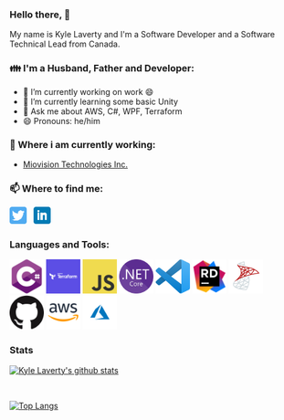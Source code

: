 ### Hello there, 👋

My name is Kyle Laverty and I'm a Software Developer and a Software Technical Lead from Canada.

### 👪 I'm a Husband, Father and Developer:
- 🔭 I’m currently working on work 😄
- 🌱 I’m currently learning some basic Unity
- 💬 Ask me about AWS, C#, WPF, Terraform
- 😄 Pronouns: he/him

### 💼 Where i am currently working:
- [Miovision Technologies Inc.](https://miovision.com/)

### 📫 Where to find me:
<p>
    <a href="https://twitter.com/k_laverty"><img height="30" src="https://github.com/kylelaverty/kylelaverty/blob/main/icon/twitter.png?raw=true"></a>&nbsp;&nbsp;
    <a href="https://www.linkedin.com/in/kylelaverty/"><img height="30" src="https://github.com/kylelaverty/kylelaverty/blob/main/icon/linkedin.png?raw=true"></a>
</p>


### Languages and Tools:
<code><img height="60" src="https://github.com/kylelaverty/kylelaverty/blob/main/icon/csharp.svg?raw=true"></code>
<code><img height="60" src="https://raw.githubusercontent.com/github/explore/80688e429a7d4ef2fca1e82350fe8e3517d3494d/topics/terraform/terraform.png"></code>
<code><img height="60" src="https://raw.githubusercontent.com/github/explore/80688e429a7d4ef2fca1e82350fe8e3517d3494d/topics/javascript/javascript.png"></code>
<code><img height="60" src="https://github.com/kylelaverty/kylelaverty/blob/main/icon/netcore.png?raw=true"></code>
<code><img height="60" src="https://github.com/kylelaverty/kylelaverty/blob/main/icon/vscode_1.35.png?raw=true"></code>
<code><img height="60" src="https://github.com/kylelaverty/kylelaverty/blob/main/icon/rider.png?raw=true"></code>
<code><img height="60" src="https://github.com/kylelaverty/kylelaverty/blob/main/icon/mssql.png?raw=true"></code>
<code><img height="60" src="https://raw.githubusercontent.com/github/explore/78df643247d429f6cc873026c0622819ad797942/topics/github/github.png"></code>
<code><img height="60" src="https://raw.githubusercontent.com/github/explore/80688e429a7d4ef2fca1e82350fe8e3517d3494d/topics/aws/aws.png"></code>
<code><img height="60" src="https://raw.githubusercontent.com/github/explore/80688e429a7d4ef2fca1e82350fe8e3517d3494d/topics/azure/azure.png"></code>

### Stats

[![Kyle Laverty's github stats](https://github-readme-stats.vercel.app/api?username=kylelaverty&count_private=true&show_icons=true)](https://github.com/anuraghazra/github-readme-stats)


<br/>

[![Top Langs](https://github-readme-stats.vercel.app/api/top-langs/?username=kylelaverty&count_private=true&layout=compact)](https://github.com/anuraghazra/github-readme-stats)